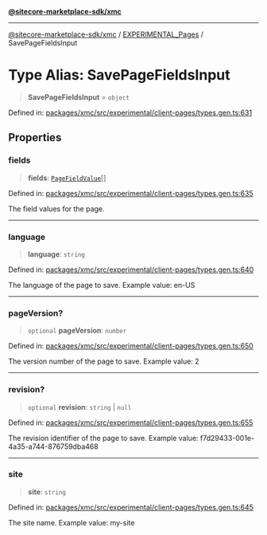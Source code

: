 [**@sitecore-marketplace-sdk/xmc**](../../../../README.md)

***

[@sitecore-marketplace-sdk/xmc](../../../../README.md) / [EXPERIMENTAL\_Pages](../README.md) / SavePageFieldsInput

# Type Alias: SavePageFieldsInput

> **SavePageFieldsInput** = `object`

Defined in: [packages/xmc/src/experimental/client-pages/types.gen.ts:631](https://github.com/Sitecore/marketplace-sdk/blob/main/packages/xmc/src/experimental/client-pages/types.gen.ts#L631)

## Properties

### fields

> **fields**: [`PageFieldValue`](PageFieldValue.md)[]

Defined in: [packages/xmc/src/experimental/client-pages/types.gen.ts:635](https://github.com/Sitecore/marketplace-sdk/blob/main/packages/xmc/src/experimental/client-pages/types.gen.ts#L635)

The field values for the page.

***

### language

> **language**: `string`

Defined in: [packages/xmc/src/experimental/client-pages/types.gen.ts:640](https://github.com/Sitecore/marketplace-sdk/blob/main/packages/xmc/src/experimental/client-pages/types.gen.ts#L640)

The language of the page to save.
Example value: en-US

***

### pageVersion?

> `optional` **pageVersion**: `number`

Defined in: [packages/xmc/src/experimental/client-pages/types.gen.ts:650](https://github.com/Sitecore/marketplace-sdk/blob/main/packages/xmc/src/experimental/client-pages/types.gen.ts#L650)

The version number of the page to save.
Example value: 2

***

### revision?

> `optional` **revision**: `string` \| `null`

Defined in: [packages/xmc/src/experimental/client-pages/types.gen.ts:655](https://github.com/Sitecore/marketplace-sdk/blob/main/packages/xmc/src/experimental/client-pages/types.gen.ts#L655)

The revision identifier of the page to save.
Example value: f7d29433-001e-4a35-a744-876759dba468

***

### site

> **site**: `string`

Defined in: [packages/xmc/src/experimental/client-pages/types.gen.ts:645](https://github.com/Sitecore/marketplace-sdk/blob/main/packages/xmc/src/experimental/client-pages/types.gen.ts#L645)

The site name.
Example value: my-site
